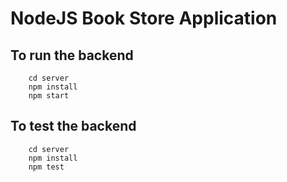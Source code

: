 # NodeJS Book Store Application

## To run the backend
```shell
    cd server
    npm install
    npm start
```

## To test the backend
```shell
    cd server
    npm install
    npm test
```
